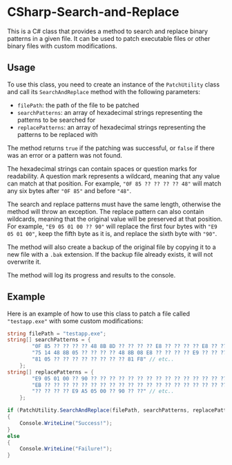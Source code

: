# CSharp-Search-and-Replace
This is a C# class that provides a method to search and replace binary patterns in a given file. It can be used to patch executable files or other binary files with custom modifications.

## Usage
To use this class, you need to create an instance of the `PatchUtility` class and call its `SearchAndReplace` method with the following parameters:

- `filePath`: the path of the file to be patched
- `searchPatterns`: an array of hexadecimal strings representing the patterns to be searched for
- `replacePatterns`: an array of hexadecimal strings representing the patterns to be replaced with

The method returns `true` if the patching was successful, or `false` if there was an error or a pattern was not found.

The hexadecimal strings can contain spaces or question marks for readability. A question mark represents a wildcard, meaning that any value can match at that position. For example, `"0F 85 ?? ?? ?? ?? 48"` will match any six bytes after `"0F 85"` and before `"48"`.

The search and replace patterns must have the same length, otherwise the method will throw an exception. The replace pattern can also contain wildcards, meaning that the original value will be preserved at that position. For example, `"E9 05 01 00 ?? 90"` will replace the first four bytes with `"E9 05 01 00"`, keep the fifth byte as it is, and replace the sixth byte with `"90"`.

The method will also create a backup of the original file by copying it to a new file with a `.bak` extension. If the backup file already exists, it will not overwrite it.

The method will log its progress and results to the console.

## Example
Here is an example of how to use this class to patch a file called `"testapp.exe"` with some custom modifications:

```csharp
string filePath = "testapp.exe";   
string[] searchPatterns = {
        "0F 85 ?? ?? ?? ?? 48 8B 8D ?? ?? ?? ?? E8 ?? ?? ?? ?? E8 ?? ?? ?? ?? B9 ?? ?? ?? ?? E8 ?? ?? ?? ?? 81 E0 ?? ?? ?? ?? 79 09 83 E8 01 83 C8 FE 83 C0 01", // Search Pattern 1
        "75 14 48 8B 05 ?? ?? ?? ?? 48 8B 08 E8 ?? ?? ?? ?? E9 ?? ?? ?? ?? C6 85 ?? ?? ?? ?? 01 48 8B 05 ?? ?? ?? ?? 48 8B 00 80 38 00 75 16 48 8B 05", // Search Pattern 2
        "81 05 ?? ?? ?? ?? ?? ?? ?? ?? 81 F8" // etc..
    };
string[] replacePatterns = {
        "E9 05 01 00 ?? 90 ?? ?? ?? ?? ?? ?? ?? ?? ?? ?? ?? ?? ?? ?? ?? ?? ?? ?? ?? ?? ?? ?? ?? ?? ?? ?? ?? ?? ?? ?? ?? ?? ?? ?? ?? ?? ?? ?? ?? ?? ?? ?? ?? ??", // Replacement Pattern 1
        "EB ?? ?? ?? ?? ?? ?? ?? ?? ?? ?? ?? ?? ?? ?? ?? ?? ?? ?? ?? ?? ?? ?? ?? ?? ?? ?? ?? ?? ?? ?? ?? ?? ?? ?? ?? ?? ?? ?? ?? ?? ?? ?? ?? ?? ?? ??", // Replacement Pattern 2
        "?? ?? ?? ?? E9 A5 05 00 ?? 90 ?? ??" // etc..
    };

if (PatchUtility.SearchAndReplace(filePath, searchPatterns, replacePatterns))
{
    Console.WriteLine("Success!");
}
else
{
    Console.WriteLine("Failure!");
}
```
